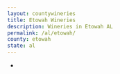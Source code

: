 ```yaml
---
layout: countywineries
title: Etowah Wineries
description: Wineries in Etowah AL
permalink: /al/etowah/
county: etowah
state: al
---
```

-
